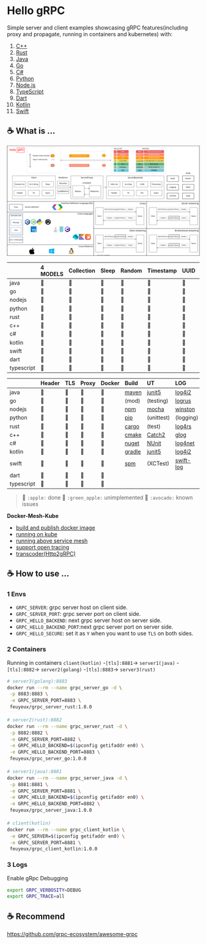 # Hello gRPC

Simple server and client examples showcasing gRPC features(including proxy and propagate, running in containers and kubernetes) with:

1. [C++](hello-grpc-cpp)
2. [Rust](hello-grpc-rust)
3. [Java](hello-grpc-java)
4. [Go](hello-grpc-go)
5. [C#](hello-grpc-csharp)
6. [Python](hello-grpc-python)
7. [Node.js](hello-grpc-nodejs)
8. [TypeScript](hello-grpc-ts)
9. [Dart](hello-grpc-dart)
10. [Kotlin](hello-grpc-kotlin)
11. [Swift](hello-grpc-swift)


## :coffee: What is ...

![grpc_diagram](diagram/hello-grpc.svg)

|            | 4 MODELS | Collection | Sleep | Random | Timestamp | UUID | Env  |
| :--------- | :------- | :--------- | :---- | :----- | :-------- | :--- | :--- |
| java       | 🍎        | 🍎          | 🍎     | 🍎      | 🍎         | 🍎    | 🍎    |
| go         | 🍎        | 🍎          | 🍎     | 🍎      | 🍎         | 🍎    | 🍎    |
| nodejs     | 🍎        | 🍎          | 🍎     | 🍎      | 🍎         | 🍎    | 🍎    |
| python     | 🍎        | 🍎          | 🍎     | 🍎      | 🍎         | 🍎    | 🍎    |
| rust       | 🍎        | 🍎          | 🍎     | 🍎      | 🍎         | 🍎    | 🍎    |
| c++        | 🍎        | 🍎          | 🍎     | 🍎      | 🍎         | 🍏    | 🍎    |
| c#         | 🍎        | 🍎          | 🍎     | 🍎      | 🍎         | 🍎    | 🍎    |
| kotlin     | 🍎        | 🍎          | 🍎     | 🍎      | 🍎         | 🍎    | 🍎    |
| swift      | 🍎        | 🍎          | 🍎     | 🍎      | 🍎         | 🍎    | 🍏    |
| dart       | 🍏        | 🍏          | 🍏     | 🍏      | 🍏         | 🍏    | 🍏    |
| typescript | 🍏        | 🍏          | 🍏     | 🍏      | 🍏         | 🍏    | 🍏    |

|            | Header | TLS  | Proxy | Docker | Build        | UT                          | LOG             | IDE            |
| :--------- | :----- | :--- | :---- | :----- | :----------- | :-------------------------- | :-------------- | :------------- |
| java       | 🍎      | 🍎    | 🍎     | 🍎      | [maven][1]   | [junit5][2]                 | [log4j2][3]     | [IDEA][4]      |
| go         | 🍎      | 🍎    | 🍎     | 🍎      | (mod)        | (testing)                   | [logrus][5]     | [GoLand][6]    |
| nodejs     | 🍎      | 🥑    | 🍎     | 🍎      | [npm][7]     | [mocha][8]                  | [winston][9]    | [WebStorm][10] |
| python     | 🍎      | 🍎    | 🍎     | 🍎      | [pip][11]    | (unittest)                  | (logging)       | [PyCharm][12]  |
| rust       | 🍎      | 🍎    | 🍎     | 🍎      | [cargo][13]  | (test)                      | [log4rs][14]    | [CLion][15]    |
| c++        | 🍎      | 🍎    | 🍎     | 🍎      | [cmake][16]  | [Catch2][24]                | [glog][17]      | [CLion][15]    |
| c#         | 🍎      | 🍎    | 🍎     | 🍎      | [nuget][18]  | [NUnit](https://nunit.org/) | [log4net][19]   | [Rider][20]    |
| kotlin     | 🍎      | 🍎    | 🍎     | 🍎      | [gradle][21] | [junit5][2]                 | [log4j2][3]     | [IDEA][4]      |
| swift      | 🍏      | 🍏    | 🍏     | 🍏      | [spm][22]    | (XCTest)                    | [swift-log][23] | Xcode          |
| dart       | 🍏      | 🍏    | 🍏     | 🍏      |              |                             |                 |                |
| typescript | 🍏      | 🍏    | 🍏     | 🍏      |              |                             |                 |                |
> 🍎 `:apple:` done 
> 🍏 `:green_apple:` unimplemented
> 🥑 `:avocado:` known issues

**Docker-Mesh-Kube**

- [build and publish docker image](docker/README.md)
- [running on kube](k8s/kube)
- [running above service mesh](k8s/mesh)
- [support open tracing](k8s/tracing)
- [transcoder(Http2gRPC)](k8s/transcoder)

## :coffee: How to use ...

### 1 Envs

- `GRPC_SERVER`: grpc server host on client side.
- `GRPC_SERVER_PORT`: grpc server port on client side.
- `GRPC_HELLO_BACKEND`: next grpc server host on server side.
- `GRPC_HELLO_BACKEND_PORT`:next grpc server port on server side.
- `GRPC_HELLO_SECURE`: set it as `Y` when you want to use `TLS` on both sides.

### 2 Containers

Running in containers
`client(kotlin)` -`[tls]:8881`-> `server1(java)` -`[tls]:8882`-> `server2(golang)` -`[tls]:8883`-> `server3(rust)`

```bash
# server3(golang):8883
docker run --rm --name grpc_server_go -d \
 -p 8883:8883 \
 -e GRPC_SERVER_PORT=8883 \
 feuyeux/grpc_server_rust:1.0.0

# server2(rust):8882
docker run --rm --name grpc_server_rust -d \
 -p 8882:8882 \
 -e GRPC_SERVER_PORT=8882 \
 -e GRPC_HELLO_BACKEND=$(ipconfig getifaddr en0) \
 -e GRPC_HELLO_BACKEND_PORT=8883 \
 feuyeux/grpc_server_go:1.0.0

# server1(java):8881
docker run --rm --name grpc_server_java -d \
 -p 8881:8881 \
 -e GRPC_SERVER_PORT=8881 \
 -e GRPC_HELLO_BACKEND=$(ipconfig getifaddr en0) \
 -e GRPC_HELLO_BACKEND_PORT=8882 \
 feuyeux/grpc_server_java:1.0.0

# client(kotlin)
docker run --rm --name grpc_client_kotlin \
 -e GRPC_SERVER=$(ipconfig getifaddr en0) \
 -e GRPC_SERVER_PORT=8881 \
 feuyeux/grpc_client_kotlin:1.0.0
```

### 3 Logs

Enable gRpc Debugging

```bash
export GRPC_VERBOSITY=DEBUG
export GRPC_TRACE=all
```

## :coffee: Recommend

<https://github.com/grpc-ecosystem/awesome-grpc>

[1]: <https://maven.apache.org/>
[2]: <https://junit.org/junit5/>
[3]: <https://logging.apache.org/log4j>
[4]: <https://www.jetbrains.com/idea/>
[5]: <https://github.com/sirupsen/logrus>
[6]: <https://www.jetbrains.com/go/>
[7]: <https://www.npmjs.com/>
[8]: <https://www.npmjs.com/package/mocha>
[9]: <https://www.npmjs.com/package/winston>
[10]: <https://www.jetbrains.com/webstorm/>
[11]: <https://pypi.org/project/pip/>
[12]: <https://www.jetbrains.com/pycharm/>
[13]: <https://doc.rust-lang.org/cargo/>
[14]: <https://docs.rs/log4rs>
[15]: <https://www.jetbrains.com/clion/>
[16]: <https://cmake.org/>
[17]: <https://github.com/google/glog>
[18]: <https://www.nuget.org/>
[19]: <https://logging.apache.org/log>
[20]: <https://www.jetbrains.com/rider/>
[21]: <https://gradle.org/>
[22]: <https://www.swift.org/package-manager/>
[23]: <https://github.com/apple/swift-log>
[24]: <https://github.com/catchorg/Catch2>
